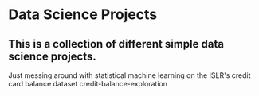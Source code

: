 # Data Science Projects
## This is a collection of different simple data science projects.
Just messing around with statistical machine learning on the ISLR's credit card balance dataset
credit-balance-exploration
